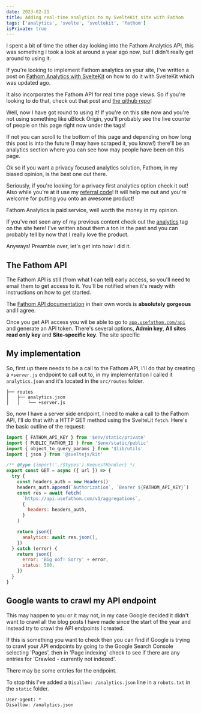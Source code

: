 ```yaml
---
date: 2023-02-21
title: Adding real-time analytics to my SvelteKit site with Fathom
tags: ['analytics', 'svelte', 'sveltekit', 'fathom']
isPrivate: true
---
```


<script>
  import { DateDistance } from '$lib/components'
</script>

I spent a bit of time the other day looking into the Fathom Analytics
API, this was something I took a look at around a year ago now, but I
didn't really get around to using it.

If you're looking to implement Fathom analytics on your site, I've
written a post on [Fathom Analytics with SvelteKit] on how to do it
with SvelteKit which was updated <DateDistance date='2023-02-09' />
ago.

It also incorporates the Fathom API for real time page views. So if
you're looking to do that, check out that post and [the github repo]!

Well, now I have got round to using it! If you're on this site now and
you're not using something like uBlock Origin, you'll probably see the
live counter of people on this page right now under the tags!

If not you can scroll to the bottom of this page and depending on how
long this post is into the future (I may have scraped it, you know!)
there'll be an analytics section where you can see how may people have
been on this page.

Ok so if you want a privacy focused analytics solution, Fathom, in my
biased opinion, is the best one out there.

Seriously, if you're looking for a privacy first analytics option
check it out! Also while you're at it use my [referral code]! It will
help me out and you're welcome for putting you onto an awesome
product!

Fathom Analytics is paid service, well worth the money in my opinion.

If you've not seen any of my previous content check out the
[analytics] tag on the site here! I've written about them a ton in the
past and you can probably tell by now that I really love the product.

Anyways! Preamble over, let's get into how I did it.

## The Fathom API

The Fathom API is still (from what I can tell) early access, so you'll
need to email them to get access to it. You'll be notified when it's
ready with instructions on how to get started.

The [Fathom API documentation] in their own words is **absolutely
gorgeous** and I agree.

Once you get API access you wil be able to go to
[`app.usefathom.com/api`] and generate an API token. There's several
options, **Admin key**, **All sites read only key** and
**Site-specific key**. The site specific

## My implementation

So, first up there needs to be a call to the Fathom API, I'll do that
by creating a `+server.js` endpoint to call out to, in my
implementation I called it `analytics.json` and it's located in the
`src/routes` folder.

```text
├── routes
│   ├── analytics.json
│   │   └── +server.js
```

So, now I have a server side endpoint, I need to make a call to the
Fathom API, I'll do that with a HTTP GET method using the SvelteLit
`fetch`. Here's the basic outline of the request:

```js
import { FATHOM_API_KEY } from '$env/static/private'
import { PUBLIC_FATHOM_ID } from '$env/static/public'
import { object_to_query_params } from '$lib/utils'
import { json } from '@sveltejs/kit'

/** @type {import('./$types').RequestHandler} */
export const GET = async ({ url }) => {
  try {
    const headers_auth = new Headers()
    headers_auth.append(`Authorization`, `Bearer ${FATHOM_API_KEY}`)
    const res = await fetch(
      `https://api.usefathom.com/v1/aggregations`,
      {
        headers: headers_auth,
      }
    )

    return json({
      analytics: await res.json(),
    })
  } catch (error) {
    return json({
      error: 'Big oof! Sorry' + error,
      status: 500,
    })
  }
}
```

## Google wants to crawl my API endpoint

This may happen to you or it may not, in my case Google decided it
didn't want to crawl all the blog posts I have made since the start of
the year and instead try to crawl the API endpoints I created.

If this is something you want to check then you can find if Google is
trying to crawl your API endpoints by going to the Google Search
Console selecting 'Pages', then in 'Page indexing' check to see if
there are any entries for 'Crawled - currently not indexed'.

There may be some entries for the endpoint.

To stop this I've added a `Disallow: /analytics.json` line in a
`robots.txt` in the `static` folder.

```text
User-agent: *
Disallow: /analytics.json
```

<!-- Links -->

[referral code]: https://usefathom.com/ref/HG492L
[analytics]: https://scottspence.com/tags/analytics
[Fathom API documentation]: https://usefathom.com/api
[Fathom Analytics with SvelteKit]:
  https://scottspence.com/posts/fathom-analytics-with-svelte
[the github repo]: https://github.com/spences10/sveltekit-and-fathom
[`app.usefathom.com/api`]: https://app.usefathom.com/api
